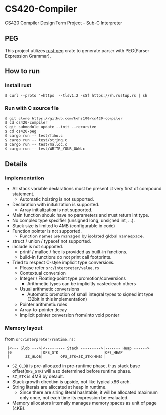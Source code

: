 # CS420-Compiler

CS420 Compiler Design Term Project - Sub-C Interpreter

## PEG

This project utilizes [rust-peg](https://github.com/kevinmehall/rust-peg) crate to generate parser with PEG(Parser Expression Grammar).

## How to run

### Install rust

```
$ curl --proto '=https' --tlsv1.2 -sSf https://sh.rustup.rs | sh
```

### Run with C source file

```
$ git clone https://github.com/kohs100/cs420-compiler
$ cd cs420-compiler
$ git submodule update --init --recursive
$ cd cs420-peg
$ cargo run -- test/fibo.c
$ cargo run -- test/string.c
$ cargo run -- test/malloc.c
$ cargo run -- test/WRITE_YOUR_OWN.c
```

## Details

### Implementation

- All stack variable declarations must be present at very first of compound statement.
  - Automatic hoisting is not supported.
- Declaration with initialization is supported.
  - Array initialization is not supported.
- Main function should have no parameters and must return int type.
- No complex type specifier (unsigned long, unsigned int, ...).
- Stack size is limited to 4MB (configurable in code)
- Function pointer is not supported.
  - Function names are managed by isolated global namespace.
- struct / union / typedef not supported.
- include is not supported.
  - printf / malloc / free is provided as built-in functions.
  - build-in functions do not print call footprints.
- Tried to respect C-style implicit type conversions.
  - Please refer `src/interpreter/value.rs`
  - Contextual conversion
  - Integer / Floating-point type promotion/conversions
    - Arithmetic types can be implicitly casted each others
  - Usual arithmetic conversions
    - Automatic promotion of small integral types to signed int type (32bit in this implementation)
  - Pointer arithmetic rules
  - Array-to-pointer decay
  - Implicit pointer conversion from/into void pointer

### Memory layout

from `src/interpreter/runtime.rs`:

```
 |<--- Glob --->|<--------- Stack --------->|------- Heap ------>
 |0             |OFS_STK                    |OFS_HEAP
 |       SZ_GLOB|        OFS_STK+SZ_STK(4MB)|
```

- `SZ_GLOB` is pre-allocated in pre-runtime phase, thus stack base offset(`OFS_STK`) will also determined before runtime phase.
- `SZ_STK` is 4MB by default.
- Stack growth direction is upside, not like typical x86 arch.
- String literals are allocated at heap in runtime.
  - Since there are string literal hashtable, it will be allocated maximum only once, not each time its expression be evaluated.
- Memory allocators internally manages memory spaces as unit of page (4KB).
